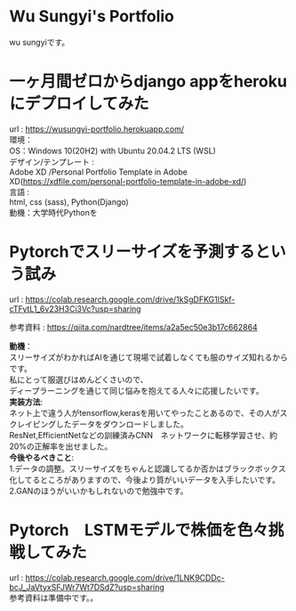 # Wu Sungyi's Portfolio
wu sungyiです。<br>

# 一ヶ月間ゼロからdjango appをherokuにデプロイしてみた
url : https://wusungyi-portfolio.herokuapp.com/<br>
環境：<br>
OS：Windows 10(20H2) with Ubuntu 20.04.2 LTS (WSL)<br>
デザイン/テンプレート :<br>
Adobe XD /Personal Portfolio Template in Adobe XD(https://xdfile.com/personal-portfolio-template-in-adobe-xd/)<br>
言語 : <br>html, css (sass), Python(Django)<br>
動機：大学時代Pythonを
# Pytorchでスリーサイズを予測するという試み
url : https://colab.research.google.com/drive/1kSgDFKG1lSkf-cTFytL1_6v23H3Ci3Vc?usp=sharing<br>

参考資料 : https://qiita.com/nardtree/items/a2a5ec50e3b17c662864

<strong>動機</strong>：<br>スリーサイズがわかればAIを通じて現場で試着しなくても服のサイズ知れるからです。<br>私にとって服選びはめんどくさいので、<br>ディープラーニングを通じて同じ悩みを抱えてる人々に応援したいです。<br>
<strong>実装方法</strong>:<br>ネット上で違う人がtensorflow,kerasを用いてやったことあるので、その人がスクレイピングしたデータをダウンロードしました。<br>
ResNet,EfficientNetなどの訓練済みCNN　ネットワークに転移学習させ、約20%の正解率を出せました。<br>
<strong>今後やるべきこと</strong>:<br>
1.データの調整。スリーサイズをちゃんと認識してるか否かはブラックボックス化してるところがありますので、今後より質がいいデータを入手したいです。<br>
2.GANのほうがいいかもしれないので勉強中です。<br>
# Pytorch　LSTMモデルで株価を色々挑戦してみた
url : https://colab.research.google.com/drive/1LNK9CDDc-bcJ_JaVtyxSFJWr7Wt7DSdZ?usp=sharing<br>
参考資料は準備中です。。

